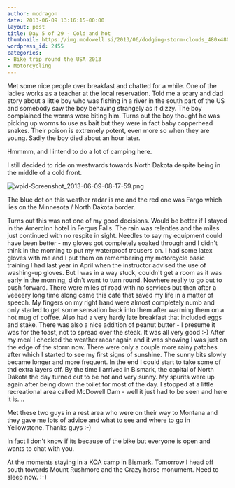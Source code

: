 ```yaml
---
author: mcdragon
date: 2013-06-09 13:16:15+00:00
layout: post
title: Day 5 of 29 - Cold and hot
thumbnail: https://img.mcdowell.si/2013/06/dodging-storm-clouds_480x480.png
wordpress_id: 2455
categories:
- Bike trip round the USA 2013
- Motorcycling
---
```


Met some nice people over breakfast and chatted for a while. One of the ladies works as a teacher at the local reservation. Told me a scary and dad story about a little boy who was fishing in a river in the south part of the US and somebody saw the boy behaving strangely as if dizzy. The boy complained the worms were biting him. Turns out the boy thought he was picking up worms to use as bait but they were in fact baby copperhead snakes. Their poison is extremely potent, even more so when they are young. Sadly the boy died about an hour later.

Hmmmm, and I intend to do a lot of camping here.

I still decided to ride on westwards towards North Dakota despite being in the middle of a cold front.

![wpid-Screenshot_2013-06-09-08-17-59.png](https://img.mcdowell.si/2013/10/wpid-Screenshot_2013-06-09-08-17-59-1.png)

The blue dot on this weather radar is me and the red one was Fargo which lies on the Minnesota / North Dakota border.

Turns out this was not one of my good decisions. Would be better if I stayed in the AmercInn hotel in Fergus Falls. The rain was relentles and the miles just continued with no respite in sight. Needles to say my equipment could have been better - my gloves got completely soaked through and I didn't think in the morning to put my waterproof trousers on. I had some latex gloves with me and I put them on remembering my motorcycle basic training I had last year in April when the instructor advised the use of washing-up gloves.
But I was in a way stuck, couldn't get a room as it was early in the morning, didn't want to turn round. Nowhere really to go but to push forward. There were miles of road with no services but then after a veeeery long time along came this cafe that saved my life in a matter of speech. My fingers on my right hand were almost completely numb and only started to get some sensation back into them after warming them on a hot mug of coffee. Also had a very hardy late breakfast that included eggs and stake. There was also a nice addition of peanut butter - I presume it was for the toast, not to spread over the steak. It was all very good :-)
After my meal I checked the weather radar again and it was showing I was just on the edge of the storm now. There were only a couple more rainy patches after which I started to see my first signs of sunshine. The sunny bits slowly became longer and more frequent. In the end I could start to take some of thd extra layers off. By the time I arrived in Bismark, the capital of North Dakota the day turned out to be hot and very sunny.
My spurits were up again after being down the toilet for most of the day. I stopped at a little recreational area called McDowell Dam - well it just had to be seen and here it is....

Met these two guys in a rest area who were on their way to Montana and they gave me lots of advice and what to see and where to go in Yellowstone. Thanks guys :-)

In fact I don't know if its because of the bike but everyone is open and wants to chat with you.

At the moments staying in a KOA camp in Bismark.
Tomorrow I head off south towards Mount Rushmore and the Crazy horse monument.
Need to sleep now. :-)

